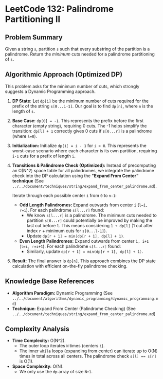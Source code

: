 # LeetCode 132: Palindrome Partitioning II

## Problem Summary

Given a string `s`, partition `s` such that every substring of the partition is a palindrome. Return the *minimum* cuts needed for a palindrome partitioning of `s`.

## Algorithmic Approach (Optimized DP)

This problem asks for the minimum number of cuts, which strongly suggests a Dynamic Programming approach.

1.  **DP State:** Let `dp[i]` be the minimum number of cuts required for the prefix of the string `s[0...i-1]`. Our goal is to find `dp[n]`, where `n` is the length of `s`.

2.  **Base Case:** `dp[0] = -1`. This represents the prefix before the first character (empty string), requiring 0 cuts. The -1 helps simplify the transition: `dp[l] + 1` correctly gives 0 cuts if `s[0...r]` is a palindrome (where `l=0`).

3.  **Initialization:** Initialize `dp[i] = i - 1` for `i > 0`. This represents the worst-case scenario where each character is its own partition, requiring `i-1` cuts for a prefix of length `i`.

4.  **Transitions & Palindrome Check (Optimized):**
    Instead of precomputing an O(N^2) space table for all palindromes, we integrate the palindrome check into the DP calculation using the **"Expand From Center" technique** (See `../../document/techniques/string/expand_from_center_palindrome.md`).

    Iterate through each possible center `i` from `0` to `n-1`:
    *   **Odd Length Palindromes:** Expand outwards from center `i` (`l=i, r=i`). For each palindrome `s[l...r]` found:
        *   We know `s[l...r]` is a palindrome. The minimum cuts needed to partition `s[0...r]` could potentially be improved by making the last cut before `l`. This means considering `1 + dp[l]` (1 cut after index `r` + minimum cuts for `s[0...l-1]`).
        *   Update `dp[r + 1] = min(dp[r + 1], dp[l] + 1)`.
    *   **Even Length Palindromes:** Expand outwards from center `i, i+1` (`l=i, r=i+1`). For each palindrome `s[l...r]` found:
        *   Similarly, update `dp[r + 1] = min(dp[r + 1], dp[l] + 1)`.

5.  **Result:** The final answer is `dp[n]`. This approach combines the DP state calculation with efficient on-the-fly palindrome checking.

## Knowledge Base References
*   **Algorithm Paradigm:** Dynamic Programming (See `../../document/algorithms/dynamic_programming/dynamic_programming.md`)
*   **Technique:** Expand From Center (Palindrome Checking) (See `../../document/techniques/string/expand_from_center_palindrome.md`)

## Complexity Analysis

*   **Time Complexity:** O(N^2).
    *   The outer loop iterates `N` times (centers `i`).
    *   The inner `while` loops (expanding from center) can iterate up to O(N) times in total across all centers. The palindrome check `s[l] == s[r]` is O(1).
*   **Space Complexity:** O(N).
    *   We only use the `dp` array of size `N+1`. 